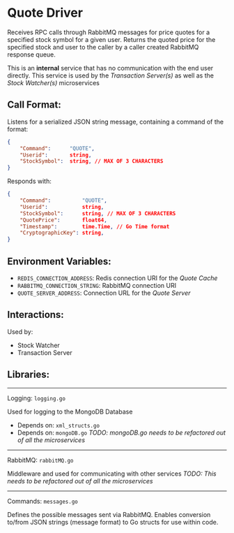 # Quote Driver

Receives RPC calls through RabbitMQ messages for price quotes for a specified stock symbol for a given user. Returns the quoted price for the specified stock and user to the caller by a caller created RabbitMQ response queue.

This is an **internal** service that has no communication with the end user directly. This service is used by the *Transaction Server(s)* as well as the *Stock Watcher(s)* microservices

## Call Format:
Listens for a serialized JSON string message, containing a command of the format:
```json
{
    "Command":      "QUOTE",
    "Userid":       string,
    "StockSymbol":  string, // MAX OF 3 CHARACTERS
}
```

Responds with:
```json
{
    "Command":          "QUOTE",
    "Userid":           string,
    "StockSymbol":      string, // MAX OF 3 CHARACTERS
    "QuotePrice":       float64,
    "Timestamp":        time.Time, // Go Time format
    "CryptographicKey": string,
}
```

## Environment Variables:
- `REDIS_CONNECTION_ADDRESS`: Redis connection URI for the *Quote Cache*
- `RABBITMQ_CONNECTION_STRING`: RabbitMQ connection URI
- `QUOTE_SERVER_ADDRESS`: Connection URL for the *Quote Server*

## Interactions:
Used by:
- Stock Watcher
- Transaction Server

## Libraries:
---
Logging: `logging.go`

Used for logging to the MongoDB Database
- Depends on: `xml_structs.go`
- Depends on: `mongoDB.go`
*TODO: mongoDB.go needs to be refactored out of all the microservices*

---
RabbitMQ: `rabbitMQ.go`

Middleware and used for communicating with other services
*TODO: This needs to be refactored out of all the microservices*

---
Commands: `messages.go`

Defines the possible messages sent via RabbitMQ. Enables conversion to/from JSON strings (message format) to Go structs for use within code.
